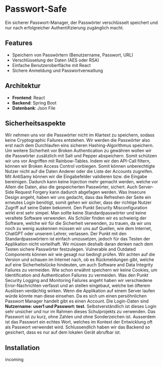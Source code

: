 # Passwort-Safe

Ein sicherer Passwort-Manager, der Passwörter verschlüsselt speichert und nur nach erfolgreicher Authentifizierung zugänglich macht.

## Features
- Speichern von Passwörtern (Benutzername, Passwort, URL)
- Verschlüsselung der Daten (AES oder RSA)
- Einfache Benutzeroberfläche mit React
- Sichere Anmeldung und Passwortverwaltung

## Architektur
- **Frontend**: React
- **Backend**: Spring Boot
- **Datenbank**: Json File

## Sicherheitsaspekte
Wir nehmen uns vor die Passwörter nicht im Klartext zu speichern, sodass keine Cryptographic Failures entstehen. Wir werden die Passwörter also erst nach dem Durchlaufen eins sicheren Hashing-Algorithmus speichern. Um weitere Sicherheit vor Broken Authentication zu gewähren wollen wir die Passwörter zusätzlich mit Salt und Pepper abspeichern. Somit schützen wir uns vor Angriffen mit Rainbow-Tables. Indem wir den API-Call filtern, können wir Broken Access Control vorbiegen. Somit können unberechtigte Nutzer nicht auf die Daten Anderer oder die Liste der Accounts zugreifen. Mit AntiSamy können wir die Eingabefelder validieren bzw. die Eingabe bereinigen. Dadurch kann keine Injection mehr gemacht werden, welche vor Allem die Daten, also die gespeicherten Passwörter, sichert. Auch Server-Side Request Forgery kann dadurch abgefagen werden. Was Insecure Design angeht, haben wir uns gedacht, dass das Refreshen der Seite ein erneutes Login benötigt, somit gehen wir sicher, dass der richtige Nutzer Zugriff auf seine Daten bekommt. Den Punkt Security Misconfiguration wirkt erst sehr simpel. Man sollte keine Standardpasswörter und keine veraltete Software verwenden. Als Schüler finden wir es schwierig der Software, welche wir für die Sicherheit verwenden, zu trauen, da wir uns noch zu wenig auskennen müssen wir uns auf Quellen, wie dem Internet, ChatGPT oder unserem Lehrer, verlassen. Der Punkt mit den Standardpasswörtern ist einfach umzusetzen, jedoch für das Testen der Applikation nicht vorteilhaft. Wir müssen deshalb daran denken nach dem Testen sichere Passwörter festzulegen. Vulnerable and Outdated Components können wir wie gesagt nur bedingt prüfen. Wir achten auf die Version und schauen im Internet nach, ob es Rückmeldungen gibt, welche auf eine Sicherheitslücke hindeuten, um auch Software and Data Integrity Failures zu vermeiden. Wie schon erwähnt speichern wir keine Cookies, um Identification and Authentication Failures zu vermeiden. Was den Punkt Security Logging and Monitoring Failures angeht haben wir verschiedene Error-Nachrichten verfasst und an stellen eingebaut, welche bei öfterem Auslösen verdächtig wirken. Wenn die Applikation auf einem Server laufen würde könnte man diese einsehen.
Da es sich um einen persöhnlichen Passwort Manager handelt gibt es einen Account. Die Login-Daten sind **Nutzername: user1 und Passwort: test**. Selbstverständlich ist dieses Login sehr unsicher und nur im Rahmen dieses Schulprojekts zu verwenden. Das Passwort ist zu kurz, ohne Zahlen und ohne Sonderzeichen ist. Ausserdem ist das Passwort ein echtes Wort, welches im Kontext der Entwicklung oft als Passwort verwendet wird.
Schlussendlich haben wir das Backend so gesichert, dass es nur auf dem lokalen Gerät abrufbar ist.

## Installation

incoming
